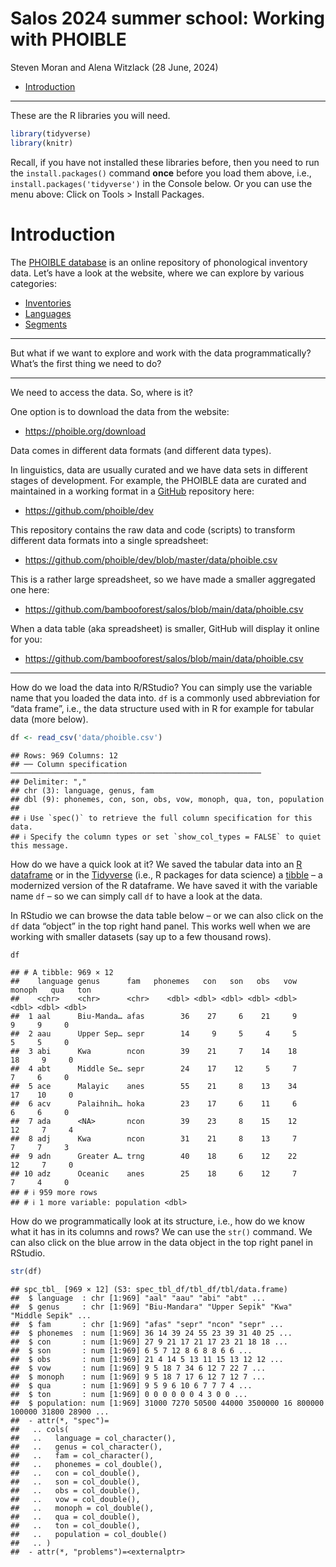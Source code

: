 Salos 2024 summer school: Working with PHOIBLE
================
Steven Moran and Alena Witzlack
(28 June, 2024)

- [Introduction](#introduction)

------------------------------------------------------------------------

These are the R libraries you will need.

``` r
library(tidyverse)
library(knitr)
```

Recall, if you have not installed these libraries before, then you need
to run the `install.packages()` command **once** before you load them
above, i.e., `install.packages('tidyverse')` in the Console below. Or
you can use the menu above: Click on Tools \> Install Packages.

# Introduction

The [PHOIBLE database](https://phoible.org) is an online repository of
phonological inventory data. Let’s have a look at the website, where we
can explore by various categories:

- [Inventories](https://phoible.org/inventories)
- [Languages](https://phoible.org/languages)
- [Segments](https://phoible.org/parameters)

------------------------------------------------------------------------

But what if we want to explore and work with the data programmatically?
What’s the first thing we need to do?

------------------------------------------------------------------------

We need to access the data. So, where is it?

One option is to download the data from the website:

- <https://phoible.org/download>

Data comes in different data formats (and different data types).

In linguistics, data are usually curated and we have data sets in
different stages of development. For example, the PHOIBLE data are
curated and maintained in a working format in a
[GitHub](https://github.com) repository here:

- <https://github.com/phoible/dev>

This repository contains the raw data and code (scripts) to transform
different data formats into a single spreadsheet:

- <https://github.com/phoible/dev/blob/master/data/phoible.csv>

This is a rather large spreadsheet, so we have made a smaller aggregated
one here:

- <https://github.com/bambooforest/salos/blob/main/data/phoible.csv>

When a data table (aka spreadsheet) is smaller, GitHub will display it
online for you:

- <https://github.com/bambooforest/salos/blob/main/data/phoible.csv>

------------------------------------------------------------------------

How do we load the data into R/RStudio? You can simply use the variable
name that you loaded the data into. `df` is a commonly used abbreviation
for “data frame”, i.e., the data structure used with in R for example
for tabular data (more below).

``` r
df <- read_csv('data/phoible.csv')
```

    ## Rows: 969 Columns: 12
    ## ── Column specification ────────────────────────────────────────────────────────
    ## Delimiter: ","
    ## chr (3): language, genus, fam
    ## dbl (9): phonemes, con, son, obs, vow, monoph, qua, ton, population
    ## 
    ## ℹ Use `spec()` to retrieve the full column specification for this data.
    ## ℹ Specify the column types or set `show_col_types = FALSE` to quiet this message.

How do we have a quick look at it? We saved the tabular data into an [R
dataframe](https://stat.ethz.ch/R-manual/R-devel/library/base/html/data.frame.html)
or in the [Tidyverse](https://www.tidyverse.org) (i.e., R packages for
data science) a [tibble](https://tibble.tidyverse.org) – a modernized
version of the R dataframe. We have saved it with the variable name `df`
– so we can simply call `df` to have a look at the data.

In RStudio we can browse the data table below – or we can also click on
the `df` data “object” in the top right hand panel. This works well when
we are working with smaller datasets (say up to a few thousand rows).

``` r
df
```

    ## # A tibble: 969 × 12
    ##    language genus      fam   phonemes   con   son   obs   vow monoph   qua   ton
    ##    <chr>    <chr>      <chr>    <dbl> <dbl> <dbl> <dbl> <dbl>  <dbl> <dbl> <dbl>
    ##  1 aal      Biu-Manda… afas        36    27     6    21     9      9     9     0
    ##  2 aau      Upper Sep… sepr        14     9     5     4     5      5     5     0
    ##  3 abi      Kwa        ncon        39    21     7    14    18     18     9     0
    ##  4 abt      Middle Se… sepr        24    17    12     5     7      7     6     0
    ##  5 ace      Malayic    anes        55    21     8    13    34     17    10     0
    ##  6 acv      Palaihnih… hoka        23    17     6    11     6      6     6     0
    ##  7 ada      <NA>       ncon        39    23     8    15    12     12     7     4
    ##  8 adj      Kwa        ncon        31    21     8    13     7      7     7     3
    ##  9 adn      Greater A… trng        40    18     6    12    22     12     7     0
    ## 10 adz      Oceanic    anes        25    18     6    12     7      7     4     0
    ## # ℹ 959 more rows
    ## # ℹ 1 more variable: population <dbl>

How do we programmatically look at its structure, i.e., how do we know
what it has in its columns and rows? We can use the `str()` command. We
can also click on the blue arrow in the data object in the top right
panel in RStudio.

``` r
str(df)
```

    ## spc_tbl_ [969 × 12] (S3: spec_tbl_df/tbl_df/tbl/data.frame)
    ##  $ language  : chr [1:969] "aal" "aau" "abi" "abt" ...
    ##  $ genus     : chr [1:969] "Biu-Mandara" "Upper Sepik" "Kwa" "Middle Sepik" ...
    ##  $ fam       : chr [1:969] "afas" "sepr" "ncon" "sepr" ...
    ##  $ phonemes  : num [1:969] 36 14 39 24 55 23 39 31 40 25 ...
    ##  $ con       : num [1:969] 27 9 21 17 21 17 23 21 18 18 ...
    ##  $ son       : num [1:969] 6 5 7 12 8 6 8 8 6 6 ...
    ##  $ obs       : num [1:969] 21 4 14 5 13 11 15 13 12 12 ...
    ##  $ vow       : num [1:969] 9 5 18 7 34 6 12 7 22 7 ...
    ##  $ monoph    : num [1:969] 9 5 18 7 17 6 12 7 12 7 ...
    ##  $ qua       : num [1:969] 9 5 9 6 10 6 7 7 7 4 ...
    ##  $ ton       : num [1:969] 0 0 0 0 0 0 4 3 0 0 ...
    ##  $ population: num [1:969] 31000 7270 50500 44000 3500000 16 800000 100000 31800 28900 ...
    ##  - attr(*, "spec")=
    ##   .. cols(
    ##   ..   language = col_character(),
    ##   ..   genus = col_character(),
    ##   ..   fam = col_character(),
    ##   ..   phonemes = col_double(),
    ##   ..   con = col_double(),
    ##   ..   son = col_double(),
    ##   ..   obs = col_double(),
    ##   ..   vow = col_double(),
    ##   ..   monoph = col_double(),
    ##   ..   qua = col_double(),
    ##   ..   ton = col_double(),
    ##   ..   population = col_double()
    ##   .. )
    ##  - attr(*, "problems")=<externalptr>
